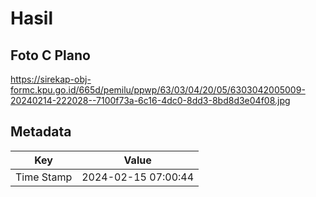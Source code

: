 # Hasil

## Foto C Plano

https://sirekap-obj-formc.kpu.go.id/665d/pemilu/ppwp/63/03/04/20/05/6303042005009-20240214-222028--7100f73a-6c16-4dc0-8dd3-8bd8d3e04f08.jpg


## Metadata

| Key        | Value               |
| ---------- | ------------------- |
| Time Stamp | 2024-02-15 07:00:44 |



